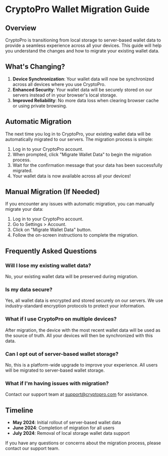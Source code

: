 # CryptoPro Wallet Migration Guide

## Overview

CryptoPro is transitioning from local storage to server-based wallet data to provide a seamless experience across all your devices. This guide will help you understand the changes and how to migrate your existing wallet data.

## What's Changing?

1. **Device Synchronization**: Your wallet data will now be synchronized across all devices where you use CryptoPro.
2. **Enhanced Security**: Your wallet data will be securely stored on our servers instead of in your browser's local storage.
3. **Improved Reliability**: No more data loss when clearing browser cache or using private browsing.

## Automatic Migration

The next time you log in to CryptoPro, your existing wallet data will be automatically migrated to our servers. The migration process is simple:

1. Log in to your CryptoPro account.
2. When prompted, click "Migrate Wallet Data" to begin the migration process.
3. Wait for the confirmation message that your data has been successfully migrated.
4. Your wallet data is now available across all your devices!

## Manual Migration (If Needed)

If you encounter any issues with automatic migration, you can manually migrate your data:

1. Log in to your CryptoPro account.
2. Go to Settings > Account.
3. Click on "Migrate Wallet Data" button.
4. Follow the on-screen instructions to complete the migration.

## Frequently Asked Questions

### Will I lose my existing wallet data?
No, your existing wallet data will be preserved during migration.

### Is my data secure?
Yes, all wallet data is encrypted and stored securely on our servers. We use industry-standard encryption protocols to protect your information.

### What if I use CryptoPro on multiple devices?
After migration, the device with the most recent wallet data will be used as the source of truth. All your devices will then be synchronized with this data.

### Can I opt out of server-based wallet storage?
No, this is a platform-wide upgrade to improve your experience. All users will be migrated to server-based wallet storage.

### What if I'm having issues with migration?
Contact our support team at support@cryptopro.com for assistance.

## Timeline

- **May 2024**: Initial rollout of server-based wallet data
- **June 2024**: Completion of migration for all users
- **July 2024**: Removal of local storage wallet data support

If you have any questions or concerns about the migration process, please contact our support team. 